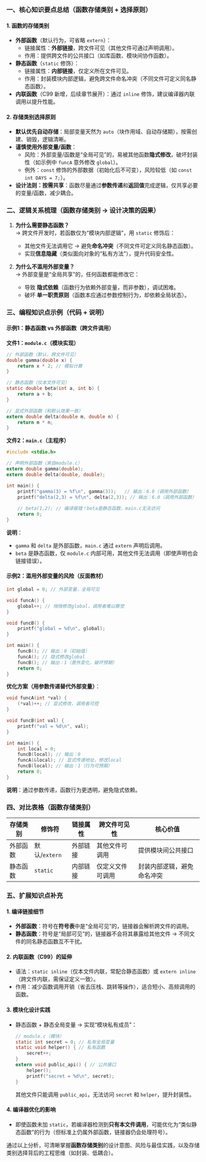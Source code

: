 ### 一、核心知识要点总结（函数存储类别 + 选择原则）  
#### 1. 函数的存储类别  
- **外部函数**（默认行为，可省略 `extern`）：  
  - 链接属性：**外部链接**，跨文件可见（其他文件可通过声明调用）。  
  - 作用：提供跨文件的公共接口（如库函数、模块间协作函数）。  
- **静态函数**（`static` 修饰）：  
  - 链接属性：**内部链接**，仅定义所在文件可见。  
  - 作用：封装模块内部逻辑，避免跨文件命名冲突（不同文件可定义同名静态函数）。  
- **内联函数**（C99 新增，后续章节展开）：通过 `inline` 修饰，建议编译器内联调用以提升性能。  


#### 2. 存储类别选择原则  
- **默认优先自动存储**：局部变量天然为 `auto`（块作用域、自动存储期），按需创建、销毁，逻辑清晰。  
- **谨慎使用外部变量/函数**：  
  - 风险：外部变量/函数是“全局可见”的，易被其他函数**隐式修改**，破坏封装性（如示例中 `funcA` 意外修改 `global`）。  
  - 例外：`const` 修饰的外部数据（初始化后不可变），风险较低（如 `const int DAYS = 7;`）。  
- **设计法则：按需共享**：函数尽量通过**参数传递**和**返回值**完成逻辑，仅共享必要的变量/函数，减少耦合。  




### 二、逻辑关系梳理（函数存储类别 → 设计决策的因果）  
1. **为什么需要静态函数？**  
   → 跨文件开发时，若函数仅为“模块内部逻辑”，用 `static` 修饰后：  
   - 其他文件无法调用它 → 避免**命名冲突**（不同文件可定义同名静态函数）。  
   - 实现**信息隐藏**（类似面向对象的“私有方法”），提升代码安全性。  

2. **为什么不滥用外部变量？**  
   → 外部变量是“全局共享”的，任何函数都能修改它：  
   - 导致 **隐式依赖**（函数行为依赖外部变量，而非参数），调试困难。  
   - 破坏 **单一职责原则**（函数本应通过参数控制行为，却依赖全局状态）。  




### 三、编程知识点示例（代码 + 说明）  

#### 示例1：静态函数 vs 外部函数（跨文件调用）  
**文件1：`module.c`（模块实现）**  
```c
// 外部函数（默认，跨文件可见）
double gamma(double x) {
    return x * 2; // 模拟计算
}

// 静态函数（仅本文件可见）
static double beta(int a, int b) {
    return a + b;
}

// 显式外部函数（和默认效果一致）
extern double delta(double m, double n) {
    return m * n;
}
```  

**文件2：`main.c`（主程序）**  
```c
#include <stdio.h>

// 声明外部函数（来自module.c）
extern double gamma(double);
extern double delta(double, double);

int main() {
    printf("gamma(3) = %f\n", gamma(3));   // 输出：6.0（调用外部函数）
    printf("delta(2,3) = %f\n", delta(2,3)); // 输出：6.0（调用外部函数）
    
    // beta(1,2); // 编译报错！beta是静态函数，main.c无法访问
    return 0;
}
```  
**说明**：  
- `gamma` 和 `delta` 是外部函数，`main.c` 通过 `extern` 声明后调用。  
- `beta` 是静态函数，仅 `module.c` 内部可用，其他文件无法调用（即使声明也会链接错误）。  


#### 示例2：滥用外部变量的风险（反面教材）  
```c
int global = 0; // 外部变量，全局可见

void funcA() {
    global++; // 悄悄修改global，调用者难以察觉
}

void funcB() {
    printf("global = %d\n", global);
}

int main() {
    funcB(); // 输出：0（初始值）
    funcA(); // 隐式修改global
    funcB(); // 输出：1（意外变化，破坏预期）
    return 0;
}
```  

**优化方案（用参数传递替代外部变量）**：  
```c
void funcA(int *val) {
    (*val)++; // 显式修改，调用者可控
}

void funcB(int val) {
    printf("val = %d\n", val);
}

int main() {
    int local = 0;
    funcB(local); // 输出：0
    funcA(&local); // 显式传递地址，修改local
    funcB(local); // 输出：1（行为可预期）
    return 0;
}
```  
**说明**：通过参数传递，函数行为更透明，避免隐式依赖。  




### 四、对比表格（函数存储类别）  
| 存储类别   | 修饰符   | 链接属性   | 跨文件可见性       | 核心价值                     |  
|------------|----------|------------|--------------------|------------------------------|  
| 外部函数   | 默认/`extern` | 外部链接   | 其他文件可调用     | 提供模块间公共接口           |  
| 静态函数   | `static` | 内部链接   | 仅定义文件可调用   | 封装内部逻辑，避免命名冲突   |  




### 五、扩展知识点补充  
#### 1. 编译链接细节  
- **外部函数**：符号在**符号表**中是“全局可见”的，链接器会解析跨文件的调用。  
- **静态函数**：符号是“局部可见”的，链接器不会将其暴露给其他文件 → 不同文件的同名静态函数互不干扰。  

#### 2. 内联函数（C99）的延伸  
- 语法：`static inline`（仅本文件内联，常配合静态函数）或 `extern inline`（跨文件内联，需保证定义一致）。  
- 作用：减少函数调用开销（省去压栈、跳转等操作），适合短小、高频调用的函数。  

#### 3. 模块化设计实践  
- 静态函数 + 静态全局变量 → 实现“模块私有成员”：  
  ```c
  // module.c（模块）
  static int secret = 0; // 私有全局变量
  static void helper() { // 私有函数
      secret++; 
  }
  extern void public_api() { // 公共接口
      helper();
      printf("secret = %d\n", secret);
  }
  ```  
  其他文件只能调用 `public_api`，无法访问 `secret` 和 `helper`，提升封装性。  

#### 4. 编译器优化的影响  
- 即使函数未加 `static`，若编译器检测到**只有本文件调用**，可能优化为“类似静态函数”的行为（但标准上仍属外部函数，链接器仍会处理符号）。  




通过以上分析，可清晰掌握**函数存储类别**的设计意图、风险与最佳实践，以及存储类别选择背后的工程思维（如封装、低耦合）。